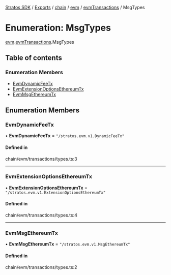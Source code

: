 [Stratos SDK](../README.md) / [Exports](../modules.md) / [chain](../modules/chain.md) / [evm](../modules/chain.evm.md) / [evmTransactions](../modules/chain.evm.evmTransactions.md) / MsgTypes

# Enumeration: MsgTypes

[evm](../modules/chain.evm.md).[evmTransactions](../modules/chain.evm.evmTransactions.md).MsgTypes

## Table of contents

### Enumeration Members

- [EvmDynamicFeeTx](chain.evm.evmTransactions.MsgTypes.md#evmdynamicfeetx)
- [EvmExtensionOptionsEthereumTx](chain.evm.evmTransactions.MsgTypes.md#evmextensionoptionsethereumtx)
- [EvmMsgEthereumTx](chain.evm.evmTransactions.MsgTypes.md#evmmsgethereumtx)

## Enumeration Members

### EvmDynamicFeeTx

• **EvmDynamicFeeTx** = ``"/stratos.evm.v1.DynamicFeeTx"``

#### Defined in

chain/evm/transactions/types.ts:3

___

### EvmExtensionOptionsEthereumTx

• **EvmExtensionOptionsEthereumTx** = ``"/stratos.evm.v1.ExtensionOptionsEthereumTx"``

#### Defined in

chain/evm/transactions/types.ts:4

___

### EvmMsgEthereumTx

• **EvmMsgEthereumTx** = ``"/stratos.evm.v1.MsgEthereumTx"``

#### Defined in

chain/evm/transactions/types.ts:2
